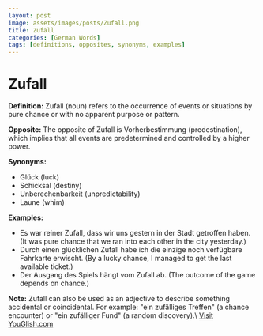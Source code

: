 ```yaml
---
layout: post
image: assets/images/posts/Zufall.png
title: Zufall
categories: [German Words]
tags: [definitions, opposites, synonyms, examples]
---
```


# Zufall

**Definition:**
Zufall (noun) refers to the occurrence of events or situations by pure chance or with no apparent purpose or pattern.

**Opposite:**
The opposite of Zufall is Vorherbestimmung (predestination), which implies that all events are predetermined and controlled by a higher power.

**Synonyms:**
- Glück (luck)
- Schicksal (destiny)
- Unberechenbarkeit (unpredictability)
- Laune (whim)

**Examples:**
- Es war reiner Zufall, dass wir uns gestern in der Stadt getroffen haben. (It was pure chance that we ran into each other in the city yesterday.)
- Durch einen glücklichen Zufall habe ich die einzige noch verfügbare Fahrkarte erwischt. (By a lucky chance, I managed to get the last available ticket.)
- Der Ausgang des Spiels hängt vom Zufall ab. (The outcome of the game depends on chance.)

**Note:**
Zufall can also be used as an adjective to describe something accidental or coincidental. For example: "ein zufälliges Treffen" (a chance encounter) or "ein zufälliger Fund" (a random discovery).\ <a id="yg-widget-0" class="youglish-widget" data-query="Zufall" data-lang="german" data-components="8412" data-auto-start="0" data-bkg-color="theme_light" data-title="How%20to%20pronounce%20Zufall%20in%20German"  rel="nofollow" href="https://youglish.com">Visit YouGlish.com</a><script async src="https://youglish.com/public/emb/widget.js" charset="utf-8"></script>